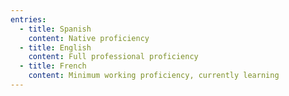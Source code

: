```yaml
---
entries:
  - title: Spanish
    content: Native proficiency
  - title: English
    content: Full professional proficiency
  - title: French
    content: Minimum working proficiency, currently learning
---
```

